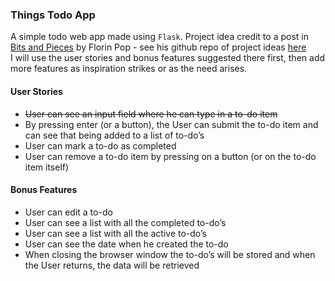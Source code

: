 ### Things Todo App
A simple todo web app made using `Flask`. Project idea credit to a post in [Bits and Pieces](https://blog.bitsrc.io/15-app-ideas-to-build-and-level-up-your-coding-skills-28612c72a3b1)
by Florin Pop - see his github repo of project ideas [here](https://github.com/florinpop17/app-ideas)  
I will use the user stories and bonus features suggested there first, then add more features as 
inspiration strikes or as the need arises.

#### User Stories
* ~~User can see an input field where he can type in a to-do item~~
* By pressing enter (or a button), the User can submit the to-do item and can see that being added to a list of to-do’s
* User can mark a to-do as completed
* User can remove a to-do item by pressing on a button (or on the to-do item itself)

#### Bonus Features
* User can edit a to-do
* User can see a list with all the completed to-do’s
* User can see a list with all the active to-do’s
* User can see the date when he created the to-do
* When closing the browser window the to-do’s will be stored and when the User returns, the data will be retrieved